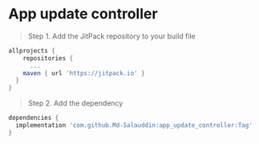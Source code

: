 # App update controller

> Step 1. Add the JitPack repository to your build file
```gradle
allprojects {
    repositories {
      ...
    maven { url 'https://jitpack.io' }
  }
} 
```
> Step 2. Add the dependency
```gradle
dependencies {
  implementation 'com.github.Md-Salauddin:app_update_controller:Tag'
}
